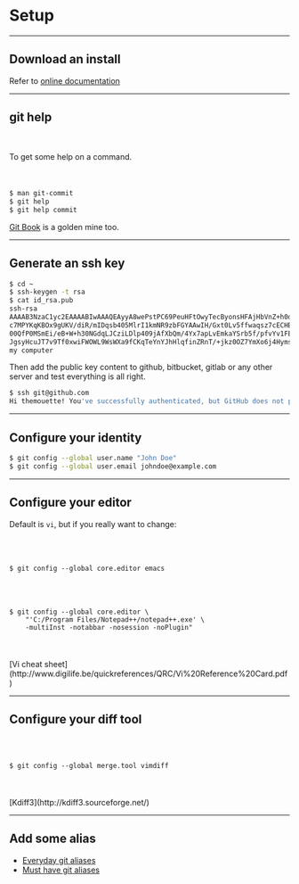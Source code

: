 <!-- .slide: data-background="img/setup/setup.jpg" data-background-size="cover" class="no-title black" -->

# Setup


---

## Download an install

Refer to [online
documentation](http://git-scm.com/book/en/Getting-Started-Installing-Git)

---

## git help

<p style="margin:50px auto;">To get some help on a command.</p>

``` sh
$ man git-commit
$ git help
$ git help commit
```

[Git Book](http://git-scm.com/book/en/v2/) is a golden mine too.

---

## Generate an ssh key

``` sh
$ cd ~
$ ssh-keygen -t rsa
$ cat id_rsa.pub
ssh-rsa
AAAAB3NzaC1yc2EAAAABIwAAAQEAyyA8wePstPC69PeuHFtOwyTecByonsHFAjHbVnZ+h0dpomvLZxUtbknNj3+
c7MPYKqKBOx9gUKV/diR/mIDqsb405MlrI1kmNR9zbFGYAAwIH/Gxt0Lv5ffwaqsz7cECHBbMojQGEz3IH3twEvDfF6cu5p
00QfP0MSmEi/eB+W+h30NGdqLJCziLDlp409jAfXbQm/4Yx7apLvEmkaYSrb5f/pfvYv1FEV1tS8/J7DgdHUAWo6gyGUUSZ
JgsyHcuJT7v9Tf0xwiFWOWL9WsWXa9fCKqTeYnYJhHlqfinZRnT/+jkz0OZ7YmXo6j4Hyms3RCOqenIX1W6gnIn+eQIkw==
my computer
```

Then add the public key content to github, bitbucket, gitlab or any other server and test everything is all right.

``` sh
$ ssh git@github.com
Hi themouette! You've successfully authenticated, but GitHub does not provide shell access.
```

---

## Configure your identity

``` sh
$ git config --global user.name "John Doe"
$ git config --global user.email johndoe@example.com
```


---

## Configure your editor

Default is `vi`, but if you really want to change:

<pre style="margin-top: 50px;"><code class="sh">
$ git config --global core.editor emacs
</code></pre>

<pre style="margin-top: 50px;"><code class="sh">
$ git config --global core.editor \
    "'C:/Program Files/Notepad++/notepad++.exe' \
    -multiInst -notabbar -nosession -noPlugin"
</code></pre>

<p style="margin-top: 50px;">
[Vi cheat sheet](http://www.digilife.be/quickreferences/QRC/Vi%20Reference%20Card.pdf)
</p>


---

## Configure your diff tool

<pre style="margin-top: 50px;"><code class="sh">
$ git config --global merge.tool vimdiff
</code></pre>

<p style="margin-top: 50px;">
[Kdiff3](http://kdiff3.sourceforge.net/)
</p>


---

## Add some alias

* [Everyday git aliases](http://code.joejag.com/2013/everyday-git-aliases/)
* [Must have git aliases](http://durdn.com/blog/2012/11/22/must-have-git-aliases-advanced-examples/)

